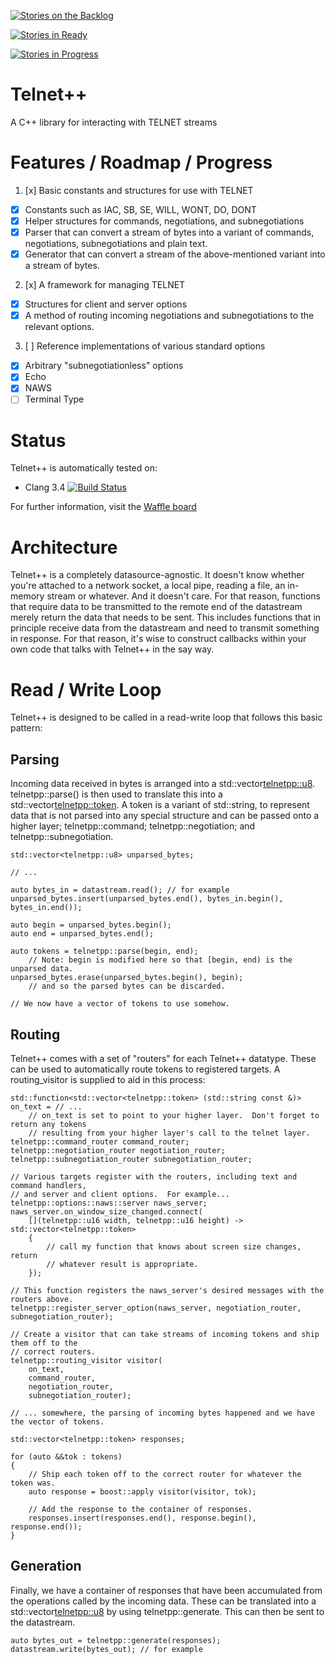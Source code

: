 [![Stories on the Backlog](https://badge.waffle.io/KazDragon/telnetpp.png?label=backlog&title=Stories%20On%20The%20Backlog)](https://waffle.io/KazDragon/telnetpp)

[![Stories in Ready](https://badge.waffle.io/KazDragon/telnetpp.png?label=ready&title=Stories%20In%20Ready)](https://waffle.io/KazDragon/telnetpp)

[![Stories in Progress](https://badge.waffle.io/KazDragon/telnetpp.png?label=in%20progress&title=Stories%20In%20Progress)](https://waffle.io/KazDragon/telnetpp)


# Telnet++
A C++ library for interacting with TELNET streams

# Features / Roadmap / Progress

1. [x] Basic constants and structures for use with TELNET
  * [x] Constants such as IAC, SB, SE, WILL, WONT, DO, DONT
  * [x] Helper structures for commands, negotiations, and subnegotiations
  * [x] Parser that can convert a stream of bytes into a variant of commands, negotiations, subnegotiations and plain text.
  * [x] Generator that can convert a stream of the above-mentioned variant into a stream of bytes.
2. [x] A framework for managing TELNET
  * [x] Structures for client and server options
  * [x] A method of routing incoming negotiations and subnegotiations to the relevant options.
3. [ ] Reference implementations of various standard options
  * [x] Arbitrary "subnegotiationless" options
  * [x] Echo
  * [x] NAWS
  * [ ] Terminal Type

# Status
Telnet++ is automatically tested on:
* Clang 3.4 [![Build Status](https://travis-ci.org/KazDragon/telnetpp.svg?branch=master)](https://travis-ci.org/KazDragon/telnetpp)

For further information, visit the [Waffle board](https://waffle.io/KazDragon/telnetpp)

# Architecture

Telnet++ is a completely datasource-agnostic.  It doesn't know whether you're attached to a network socket, a local pipe, reading a file, an in-memory stream or whatever.  And it doesn't care.  For that reason, functions that require data to be transmitted to the remote end of the datastream merely return the data that needs to be sent.  This includes functions that in principle receive data from the datastream and need to transmit something in response.  For that reason, it's wise to construct callbacks within your own code that talks with Telnet++ in the say way.

# Read / Write Loop

Telnet++ is designed to be called in a read-write loop that follows this basic pattern:

## Parsing

Incoming data received in bytes is arranged into a std::vector<telnetpp::u8>.  telnetpp::parse() is then used to translate this into a std::vector<telnetpp::token>.  A token is a variant of std::string, to represent data that is not parsed into any special structure and can be passed onto a higher layer; telnetpp::command; telnetpp::negotiation; and telnetpp::subnegotiation.

```
std::vector<telnetpp::u8> unparsed_bytes;

// ...

auto bytes_in = datastream.read(); // for example
unparsed_bytes.insert(unparsed_bytes.end(), bytes_in.begin(), bytes_in.end());

auto begin = unparsed_bytes.begin();
auto end = unparsed_bytes.end();

auto tokens = telnetpp::parse(begin, end);
    // Note: begin is modified here so that [begin, end) is the unparsed data.
unparsed_bytes.erase(unparsed_bytes.begin(), begin);
    // and so the parsed bytes can be discarded.
    
// We now have a vector of tokens to use somehow.
```

## Routing

Telnet++ comes with a set of "routers" for each Telnet++ datatype.  These can be used to automatically route tokens to registered targets.  A routing_visitor is supplied to aid in this process:

```
std::function<std::vector<telnetpp::token> (std::string const &)> on_text = // ...
    // on_text is set to point to your higher layer.  Don't forget to return any tokens
    // resulting from your higher layer's call to the telnet layer.
telnetpp::command_router command_router;
telnetpp::negotiation_router negotiation_router;
telnetpp::subnegotiation_router subnegotiation_router;

// Various targets register with the routers, including text and command handlers,
// and server and client options.  For example...
telnetpp::options::naws::server naws_server;
naws_server.on_window_size_changed.connect(
    [](telnetpp::u16 width, telnetpp::u16 height) -> std::vector<telnetpp::token>
    {
        // call my function that knows about screen size changes, return
        // whatever result is appropriate.
    });
    
// This function registers the naws_server's desired messages with the routers above.
telnetpp::register_server_option(naws_server, negotiation_router, subnegotiation_router);

// Create a visitor that can take streams of incoming tokens and ship them off to the
// correct routers.
telnetpp::routing_visitor visitor(
    on_text,
    command_router,
    negotiation_router,
    subnegotiation_router);

// ... somewhere, the parsing of incoming bytes happened and we have the vector of tokens.

std::vector<telnetpp::token> responses;

for (auto &&tok : tokens)
{
    // Ship each token off to the correct router for whatever the token was.
    auto response = boost::apply visitor(visitor, tok);
    
    // Add the response to the container of responses.
    responses.insert(responses.end(), response.begin(), response.end());
}
```

## Generation

Finally, we have a container of responses that have been accumulated from the operations called by the incoming data.  These can be translated into a std::vector<telnetpp::u8> by using telnetpp::generate.  This can then be sent to the datastream.

```
auto bytes_out = telnetpp::generate(responses);
datastream.write(bytes_out); // for example
```
